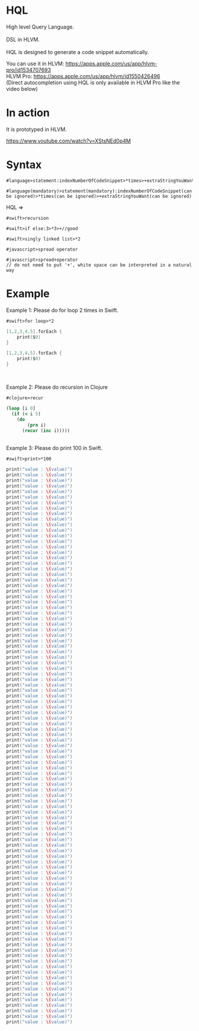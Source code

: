 # HQL
High level Query Language.<br><br>
DSL in HLVM.
<br><br>
HQL is designed to generate a code snippet automatically.

You can use it in 
HLVM: https://apps.apple.com/us/app/hlvm-pro/id1534707693
<br>
HLVM Pro: https://apps.apple.com/us/app/hlvm/id1550426496
<br>
(Direct autocompletion using HQL is only available in HLVM Pro like the video below)

# In action

It is prototyped in HLVM.

https://www.youtube.com/watch?v=XStsNEd0p4M


# Syntax
```
#language>statement:indexNumberOfCodeSnippet>*times>+extraStringYouWant

#language(mandatory)>statement(mandatory):indexNumberOfCodeSnippet(can be ignored)>*times(can be ignored)>+extraStringYouWant(can be ignored)
```

HQL => 
```hql
#swift>recursion

#swift>if else:3>*3>+//good

#swift>singly linked list>*2

#javascript>spread operator 

#javascript>spread+operator 
// do not need to put '+', white space can be interpreted in a natural way
```

# Example

Example 1: Please do for loop 2 times in Swift.
```hql
#swift>for loop>*2
```
    
```swift
[1,2,3,4,5].forEach {
    print($0)
}

[1,2,3,4,5].forEach {
    print($0)
}
```
<br>

Example 2: Please do recursion in Clojure
```hql
#clojure>recur
```

```clojure
(loop [i 0]
  (if (< i 5)
    (do 
   		(prn i)
      (recur (inc i)))))
```

<br>
Example 3: Please do print 100 in Swift.

```hql
#swift>print>*100
```

```swift
print("value : \(value)")
print("value : \(value)")
print("value : \(value)")
print("value : \(value)")
print("value : \(value)")
print("value : \(value)")
print("value : \(value)")
print("value : \(value)")
print("value : \(value)")
print("value : \(value)")
print("value : \(value)")
print("value : \(value)")
print("value : \(value)")
print("value : \(value)")
print("value : \(value)")
print("value : \(value)")
print("value : \(value)")
print("value : \(value)")
print("value : \(value)")
print("value : \(value)")
print("value : \(value)")
print("value : \(value)")
print("value : \(value)")
print("value : \(value)")
print("value : \(value)")
print("value : \(value)")
print("value : \(value)")
print("value : \(value)")
print("value : \(value)")
print("value : \(value)")
print("value : \(value)")
print("value : \(value)")
print("value : \(value)")
print("value : \(value)")
print("value : \(value)")
print("value : \(value)")
print("value : \(value)")
print("value : \(value)")
print("value : \(value)")
print("value : \(value)")
print("value : \(value)")
print("value : \(value)")
print("value : \(value)")
print("value : \(value)")
print("value : \(value)")
print("value : \(value)")
print("value : \(value)")
print("value : \(value)")
print("value : \(value)")
print("value : \(value)")
print("value : \(value)")
print("value : \(value)")
print("value : \(value)")
print("value : \(value)")
print("value : \(value)")
print("value : \(value)")
print("value : \(value)")
print("value : \(value)")
print("value : \(value)")
print("value : \(value)")
print("value : \(value)")
print("value : \(value)")
print("value : \(value)")
print("value : \(value)")
print("value : \(value)")
print("value : \(value)")
print("value : \(value)")
print("value : \(value)")
print("value : \(value)")
print("value : \(value)")
print("value : \(value)")
print("value : \(value)")
print("value : \(value)")
print("value : \(value)")
print("value : \(value)")
print("value : \(value)")
print("value : \(value)")
print("value : \(value)")
print("value : \(value)")
print("value : \(value)")
print("value : \(value)")
print("value : \(value)")
print("value : \(value)")
print("value : \(value)")
print("value : \(value)")
print("value : \(value)")
print("value : \(value)")
print("value : \(value)")
print("value : \(value)")
print("value : \(value)")
print("value : \(value)")
print("value : \(value)")
print("value : \(value)")
print("value : \(value)")
print("value : \(value)")
print("value : \(value)")
print("value : \(value)")
print("value : \(value)")
print("value : \(value)")
print("value : \(value)")
print("value : \(value)")
```
